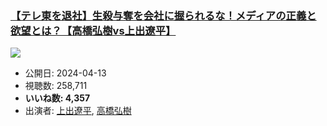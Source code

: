 ### [【テレ東を退社】生殺与奪を会社に握られるな！メディアの正義と欲望とは？【高橋弘樹vs上出遼平】](https://www.youtube.com/watch?v=ywvPMmoPhl4)
[![](https://img.youtube.com/vi/ywvPMmoPhl4/sddefault.jpg)](https://www.youtube.com/watch?v=ywvPMmoPhl4)
-   公開日: 2024-04-13
-   視聴数: 258,711
-   **いいね数: 4,357**
-   出演者: [上出遼平](/rehacq_fan/people/上出遼平 "wikilink"), [高橋弘樹](/rehacq_fan/people/高橋弘樹 "wikilink")
